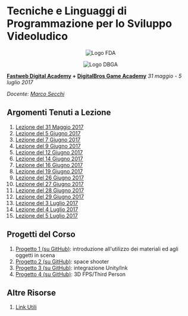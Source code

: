 # Tecniche e Linguaggi di Programmazione per lo Sviluppo Videoludico

<p align="center">
<img src="https://github.com/marcosecchi/fda-2017-gamedev-intermediate/blob/master/extras/logofwda.png" alt="Logo FDA" /><br />
</p>
<p align="center">
<img src="https://github.com/marcosecchi/fda-2017-gamedev-intermediate/blob/master/extras/logodbga.png" alt="Logo DBGA" />
</p>

**[Fastweb Digital Academy](https://www.fastwebdigital.academy/) + [DigitalBros Game Academy](http://www.dbgameacademy.it/)**
*31 maggio - 5 luglio 2017*

*Docente: [Marco Secchi](http://marcosecchi.it)*

## Argomenti Tenuti a Lezione

1. [Lezione del 31 Maggio 2017](https://github.com/marcosecchi/fda-2017-gamedev-intermediate/blob/master/lezione-20170531.md) 
1. [Lezione del 5 Giugno 2017](https://github.com/marcosecchi/fda-2017-gamedev-intermediate/blob/master/lezione-20170605.md) 
1. [Lezione del 7 Giugno 2017](https://github.com/marcosecchi/fda-2017-gamedev-intermediate/blob/master/lezione-20170607.md)
1. [Lezione del 9 Giugno 2017](https://github.com/marcosecchi/fda-2017-gamedev-intermediate/blob/master/lezione-20170609.md)
1. [Lezione del 12 Giugno 2017](https://github.com/marcosecchi/fda-2017-gamedev-intermediate/blob/master/lezione-20170612.md)
1. [Lezione del 14 Giugno 2017](https://github.com/marcosecchi/fda-2017-gamedev-intermediate/blob/master/lezione-20170614.md)
1. [Lezione del 16 Giugno 2017](https://github.com/marcosecchi/fda-2017-gamedev-intermediate/blob/master/lezione-20170616.md) 
1. [Lezione del 19 Giugno 2017](https://github.com/marcosecchi/fda-2017-gamedev-intermediate/blob/master/lezione-20170619.md)
1. [Lezione del 26 Giugno 2017](https://github.com/marcosecchi/fda-2017-gamedev-intermediate/blob/master/lezione-20170626.md)
1. [Lezione del 27 Giugno 2017](https://github.com/marcosecchi/fda-2017-gamedev-intermediate/blob/master/lezione-20170627.md)
1. [Lezione del 28 Giugno 2017](https://github.com/marcosecchi/fda-2017-gamedev-intermediate/blob/master/lezione-20170628.md)
1. [Lezione del 29 Giugno 2017](https://github.com/marcosecchi/fda-2017-gamedev-intermediate/blob/master/lezione-20170629.md)
1. [Lezione del 3 Luglio 2017](https://github.com/marcosecchi/fda-2017-gamedev-intermediate/blob/master/lezione-20170703.md)
1. [Lezione del 4 Luglio 2017](https://github.com/marcosecchi/fda-2017-gamedev-intermediate/blob/master/lezione-20170704.md)
1. [Lezione del 5 Luglio 2017](https://github.com/marcosecchi/fda-2017-gamedev-intermediate/blob/master/lezione-20170705.md)

## Progetti del Corso

1. [Progetto 1 (su GitHub)](https://github.com/marcosecchi/fda-2017-gamedev-intermediate-proj01): introduzione all'utilizzo dei materiali ed agli oggetti in scena
1. [Progetto 2 (su GitHub)](https://github.com/marcosecchi/fda-2017-gamedev-intermediate-proj02): space shooter
1. [Progetto 3 (su GitHub)](https://github.com/marcosecchi/fda-2017-gamedev-intermediate-proj03): integrazione Unity/Ink
1. [Progetto 4 (su GitHub)](https://github.com/marcosecchi/fda-2017-gamedev-intermediate-proj04): 3D FPS/Third Person

## Altre Risorse

1. [Link Utili](https://github.com/marcosecchi/fda-2017-gamedev-intermediate/blob/master/link_utili.md)
